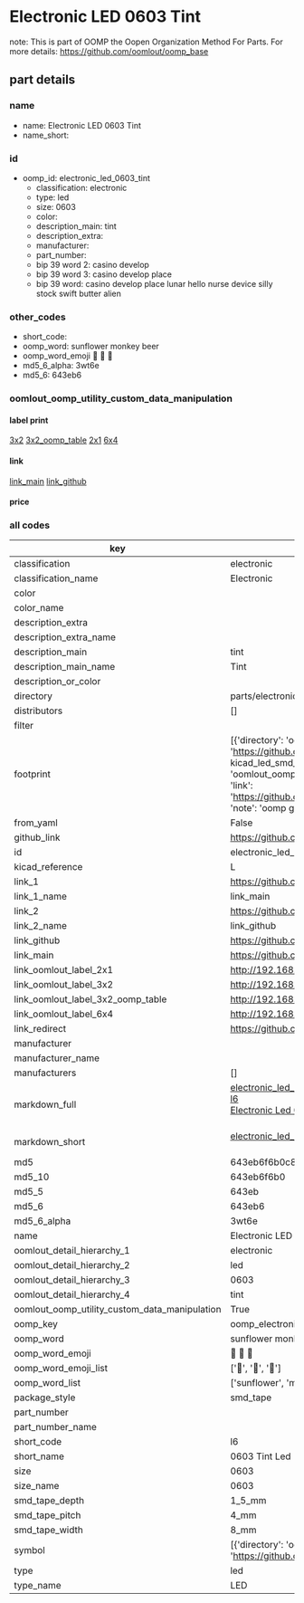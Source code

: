 # Electronic LED 0603 Tint  

note: This is part of OOMP the Oopen Organization Method For Parts. For more details: https://github.com/oomlout/oomp_base

##  part details
  







### name
* name: Electronic LED 0603 Tint
* name_short: 
### id
* oomp_id: electronic_led_0603_tint
  * classification: electronic
  * type: led
  * size: 0603
  * color: 
  * description_main: tint
  * description_extra: 
  * manufacturer: 
  * part_number: 
  * bip 39 word 2: casino develop
  * bip 39 word 3: casino develop place
  * bip 39 word: casino develop place lunar hello nurse device silly stock swift butter alien

### other_codes
* short_code: 
* oomp_word: sunflower monkey beer
* oomp_word_emoji :sunflower: :monkey: :beer:
* md5_6_alpha: 3wt6e
* md5_6: 643eb6






### oomlout_oomp_utility_custom_data_manipulation
#### label print
[3x2](http://192.168.1.245:1112/?label=oomp%203wt6e)
[3x2_oomp_table](http://192.168.1.108:1112/?label=oomp%203wt6e)
[2x1](http://192.168.1.242:1112/?label=oomp%203wt6e)
[6x4](http://192.168.1.55:1112/?label=oomp%203wt6e)    

#### link

[link_main](https://github.com/oomlout/oomlout_oomp_version_1_messy/tree/main/parts/electronic_led_0603_tint) [link_github](https://github.com/oomlout/oomlout_oomp_version_1_messy/tree/main/parts/electronic_led_0603_tint)                             

#### price







### all codes 
| key | value |  
| --- | --- |  
| classification | electronic |  
| classification_name | Electronic |  
| color |  |  
| color_name |  |  
| description_extra |  |  
| description_extra_name |  |  
| description_main | tint |  
| description_main_name | Tint |  
| description_or_color |   |  
| directory | parts/electronic_led_0603_tint |  
| distributors | [] |  
| filter |  |  
| footprint | [{'directory': 'oomlout_oomp_footprint_bot/footprints/kicad_led_smd_led_0603_1608metric//working/working.kicad_mod', 'index': 0, 'link': 'https://github.com/oomlout/oomlout_oomp_footprint_bot/tree/main/foootprntss/kicad_led_smd_led_0603_1608metric', 'note': 'source footprint kicad_led_smd_led_0603_1608metric', 'oomp_key': 'oomp_kicad_led_smd_led_0603_1608metric'}, {'directory': 'oomlout_oomp_footprint_bot/footprints/oomlout_oomlout_oomp_part_footprints_l6_electronic_led_0603_tint//working/working.kicad_mod', 'index': 1, 'link': 'https://github.com/oomlout/oomlout_oomp_footprint_bot/tree/main/foootprntss/oomlout_oomlout_oomp_part_footprints_l6_electronic_led_0603_tint', 'note': 'oomp generated footprint', 'oomp_key': 'oomp_oomlout_oomlout_oomp_part_footprints_l6_electronic_led_0603_tint'}] |  
| from_yaml | False |  
| github_link | https://github.com/oomlout/oomlout_oomp_part_src/tree/main/parts/electronic_led_0603_tint |  
| id | electronic_led_0603_tint |  
| kicad_reference | L |  
| link_1 | https://github.com/oomlout/oomlout_oomp_version_1_messy/tree/main/parts/electronic_led_0603_tint |  
| link_1_name | link_main |  
| link_2 | https://github.com/oomlout/oomlout_oomp_version_1_messy/tree/main/parts/electronic_led_0603_tint |  
| link_2_name | link_github |  
| link_github | https://github.com/oomlout/oomlout_oomp_version_1_messy/tree/main/parts/electronic_led_0603_tint |  
| link_main | https://github.com/oomlout/oomlout_oomp_version_1_messy/tree/main/parts/electronic_led_0603_tint |  
| link_oomlout_label_2x1 | http://192.168.1.242:1112/?label=oomp%203wt6e |  
| link_oomlout_label_3x2 | http://192.168.1.245:1112/?label=oomp%203wt6e |  
| link_oomlout_label_3x2_oomp_table | http://192.168.1.108:1112/?label=oomp%203wt6e |  
| link_oomlout_label_6x4 | http://192.168.1.55:1112/?label=oomp%203wt6e |  
| link_redirect | https://github.com/oomlout/oomlout_oomp_version_1_messy/tree/main/parts/electronic_led_0603_tint |  
| manufacturer |  |  
| manufacturer_name |  |  
| manufacturers | [] |  
| markdown_full | [electronic_led_0603_tint](none)<br>[l6](none)<br>[Electronic Led 0603 Tint](none)<br><br> |  
| markdown_short | [electronic_led_0603_tint](none)<br><br> |  
| md5 | 643eb6f6b0c8a7965e3568514b8f211b |  
| md5_10 | 643eb6f6b0 |  
| md5_5 | 643eb |  
| md5_6 | 643eb6 |  
| md5_6_alpha | 3wt6e |  
| name | Electronic LED 0603 Tint |  
| oomlout_detail_hierarchy_1 | electronic |  
| oomlout_detail_hierarchy_2 | led |  
| oomlout_detail_hierarchy_3 | 0603 |  
| oomlout_detail_hierarchy_4 | tint |  
| oomlout_oomp_utility_custom_data_manipulation | True |  
| oomp_key | oomp_electronic_led_0603_tint |  
| oomp_word | sunflower monkey beer |  
| oomp_word_emoji | :sunflower: :monkey: :beer: |  
| oomp_word_emoji_list | [':sunflower:', ':monkey:', ':beer:'] |  
| oomp_word_list | ['sunflower', 'monkey', 'beer'] |  
| package_style | smd_tape |  
| part_number |  |  
| part_number_name |  |  
| short_code | l6 |  
| short_name | 0603 Tint Led |  
| size | 0603 |  
| size_name | 0603 |  
| smd_tape_depth | 1_5_mm |  
| smd_tape_pitch | 4_mm |  
| smd_tape_width | 8_mm |  
| symbol | [{'directory': 'oomlout_oomp_symbol_bot/symbols/kicad_device_led//working/working.kicad_sym', 'index': 0, 'link': 'https://github.com/oomlout/oomlout_oomp_symbol_bot/tree/main/symbols/kicad_device_led', 'oomp_key': 'oomp_kicad_device_led'}] |  
| type | led |  
| type_name | LED |  
